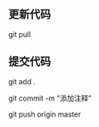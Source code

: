 









## 更新代码

git pull 



## 提交代码

git add .

git commit -m "添加注释"

git push origin master














